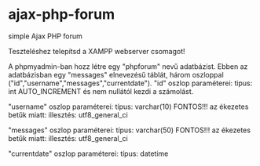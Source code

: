 # ajax-php-forum
simple Ajax PHP forum

Teszteléshez telepítsd a XAMPP webserver csomagot!

A phpmyadmin-ban hozz létre egy "phpforum" nevű adatbázist.
Ebben az adatbázisban egy "messages" elnevezésű táblát, három oszloppal ("id","username","messages","currentdate").
"id" oszlop paraméterei:        tipus:  int
                                AUTO_INCREMENT és nem nullától kezdi a számolást.

"username" oszlop paraméterei:  típus:  varchar(10)
                                FONTOS!!! az ékezetes betűk miatt: illesztés: utf8_general_ci
                                
"messages" oszlop paraméterei:  típus:  varchar(50)
                                FONTOS!!! az ékezetes betűk miatt: illesztés: utf8_general_ci
                            
"currentdate" oszlop paraméterei: típus: datetime
                                
                                
